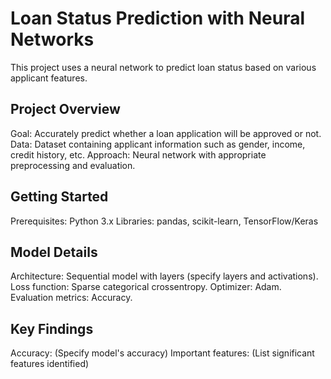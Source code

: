# Loan Status Prediction with Neural Networks

This project uses a neural network to predict loan status based on various applicant features.

## Project Overview

Goal: Accurately predict whether a loan application will be approved or not.
Data: Dataset containing applicant information such as gender, income, credit history, etc.
Approach: Neural network with appropriate preprocessing and evaluation.
## Getting Started

Prerequisites:
Python 3.x
Libraries: pandas, scikit-learn, TensorFlow/Keras
## Model Details

Architecture: Sequential model with layers (specify layers and activations).
Loss function: Sparse categorical crossentropy.
Optimizer: Adam.
Evaluation metrics: Accuracy.
## Key Findings

Accuracy: (Specify model's accuracy)
Important features: (List significant features identified)
